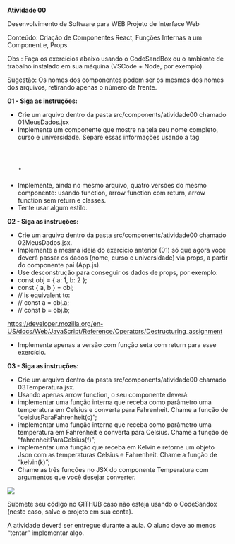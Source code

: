 ﻿**Atividade 00**

Desenvolvimento de Software para WEB Projeto de Interface Web

Conteúdo: Criação de Componentes React, Funções Internas a um Component e, Props.

Obs.: Faça os exercícios abaixo usando o CodeSandBox ou o ambiente de trabalho instalado em sua máquina (VSCode + Node, por exemplo).

Sugestão: Os nomes dos componentes podem ser os mesmos dos nomes dos arquivos, retirando apenas o número da frente.

**01 - Siga as instruções:**

- Crie um arquivo dentro da pasta src/components/atividade00 chamado 01MeusDados.jsx
- Implemente um componente que mostre na tela seu nome completo, curso e universidade. Separe essas informações usando a tag <h1>.
- Implemente, ainda no mesmo arquivo, quatro versões do mesmo componente: usando function, arrow function com return, arrow function sem return e classes.
- Tente usar algum estilo.

**02 - Siga as instruções:**

- Crie um arquivo dentro da pasta src/components/atividade00 chamado 02MeusDados.jsx.
- Implemente a mesma ideia do exercício anterior (01) só que agora você deverá passar os dados (nome, curso e universidade) via props, a partir do componente pai (App.js).
- Use desconstrução para conseguir os dados de props, por exemplo:
- const obj = { a: 1, b: 2 };
- const { a, b } = obj;
- // is equivalent to:
- // const a = obj.a;
- // const b = obj.b;

<https://developer.mozilla.org/en-US/docs/Web/JavaScript/Reference/Operators/Destructuring_assignment>

- Implemente apenas a versão com função seta com return para esse exercício.

**03 - Siga as instruções:**

- Crie um arquivo dentro da pasta src/components/atividade00 chamado 03Temperatura.jsx.
- Usando apenas arrow function, o seu componente deverá:
- implementar uma função interna que receba como parâmetro uma temperatura em Celsius e converta para Fahrenheit. Chame a função de “celsiusParaFahrenheit(c)”;
- implementar uma função interna que receba como parâmetro uma temperatura em Fahrenheit e converta para Celsius. Chame a função de “fahrenheitParaCelsius(f)”;
- implementar uma função que receba em Kelvin e retorne um objeto Json com as temperaturas Celsius e Fahrenheit. Chame a função de “kelvin(k)”;
- Chame as três funções no JSX do componente Temperatura com argumentos que você desejar converter.

![](Aspose.Words.dfa3f4ef-5533-4083-942a-69f61ddd8692.001.png)

Submete seu código no GITHUB caso não esteja usando o CodeSandox (neste caso, salve o projeto em sua conta).

A atividade deverá ser entregue durante a aula. O aluno deve ao menos “tentar” implementar algo.
